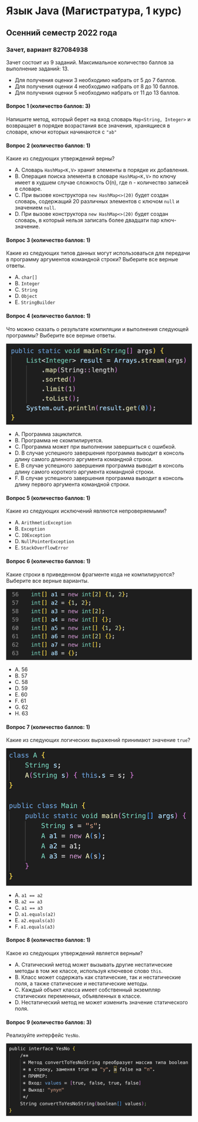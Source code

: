 # Язык Java (Магистратура, 1 курс)
## Осенний семестр 2022 года

### Зачет, вариант 827084938

Зачет состоит из 9 заданий. Максимальное количество баллов за выполнение заданий: 13.
- Для получения оценки 3 необходимо набрать от 5 до 7 баллов.
- Для получения оценки 4 необходимо набрать от 8 до 10 баллов.
- Для получения оценки 5 необходимо набрать от 11 до 13 баллов.

#### Вопрос 1 (количество баллов: 3)

Напишите метод, который берет на вход словарь `Map<String, Integer>` и возвращает в порядке возрастания все значения, хранящиеся в словаре, ключи которых начинаются с `"ab"`


#### Вопрос 2 (количество баллов: 1)

Какие из следующих утверждений верны?


- A. Словарь `HashMap<K,V>` хранит элементы в порядке их добавления.
- B. Операция поиска элемента в словаре `HashMap<K,V>` по ключу имеет в худшем случае сложность O(n), где n - количество записей в словаре.
- C. При вызове конструктора `new HashMap<>(20)` будет создан словарь, содержащий 20 различных элементов с ключом `null` и значением `null`.
- D. При вызове конструктора `new HashMap<>(20)` будет создан словарь, в который нельзя записать более двадцати пар ключ-значение.

#### Вопрос 3 (количество баллов: 1)

Какие из следующих типов данных могут использоваться для передачи в программу аргументов командной строки? Выберите все верные ответы.


- A. `char[]`
- B. `Integer`
- C. `String`
- D. `Object`
- E. `StringBuilder`

#### Вопрос 4 (количество баллов: 1)

Что можно сказать о результате компиляции и выполнения следующей программы? Выберите все верные ответы.

![](https://github.com/java-bfu/master-22-exam/blob/main/img/q7_v3.png)

- A. Программа зациклится.
- B. Программа не скомпилируется.
- C. Программа может при выполнении завершиться с ошибкой.
- D. В случае успешного завершения программа выводит в консоль длину самого длинного аргумента командной строки.
- E. В случае успешного завершения программа выводит в консоль длину самого короткого аргумента командной строки.
- F. В случае успешного завершения программа выводит в консоль длину первого аргумента командной строки.

#### Вопрос 5 (количество баллов: 1)

Какие из следующих исключений являются непроверяемыми?


- A. `ArithmeticException`
- B. `Exception`
- C. `IOException`
- D. `NullPointerException`
- E. `StackOverflowError`

#### Вопрос 6 (количество баллов: 1)

Какие строки в приведенном фрагменте кода не компилируются? Выберите все верные варианты.

![](https://github.com/java-bfu/master-22-exam/blob/main/img/q2_v1.png)

- A. 56
- B. 57
- C. 58
- D. 59
- E. 60
- F. 61
- G. 62
- H. 63

#### Вопрос 7 (количество баллов: 1)

Какие из следующих логических выражений принимают значение `true`?

![](https://github.com/java-bfu/master-22-exam/blob/main/img/q5_v4.png)

- A. `a1 == a2`
- B. `a2 == a3`
- C. `a1 == a3`
- D. `a1.equals(a2)`
- E. `a2.equals(a3)`
- F. `a1.equals(a3)`

#### Вопрос 8 (количество баллов: 1)

Какое из следующих утверждений является верным?


- A. Статический метод может вызывать другие нестатические методы в том же классе, используя ключевое слово `this`.
- B. Класс может содержать как статические, так и нестатические поля, а также статические и нестатические методы.
- C. Каждый объект класса имеет собственный экземпляр статических переменных, объявленных в классе.
- D. Нестатический метод не может изменить значение статического поля.

#### Вопрос 9 (количество баллов: 3)

Реализуйте интерфейс `YesNo`.

![](https://github.com/java-bfu/master-22-exam/blob/main/img/q3_v5.png)
